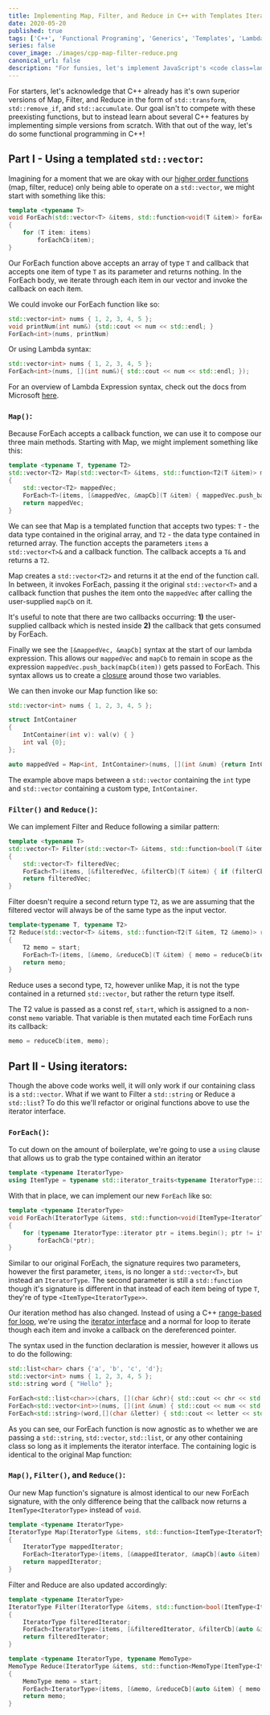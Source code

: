 ```yaml
---
title: Implementing Map, Filter, and Reduce in C++ with Templates Iterators
date: 2020-05-20
published: true
tags: ['C++', 'Functional Programing', 'Generics', 'Templates', 'Lambda Expressions']
series: false
cover_image: ./images/cpp-map-filter-reduce.png
canonical_url: false
description: "For funsies, let's implement JavaScript's <code class=language-text>Map()</code>, <code class=language-text>Filter()</code>, and <code class=language-text>Reduce()</code> in C++."
---
```


For starters, let's acknowledge that C++ already has it's own superior versions of Map, Filter, and Reduce in the form of `std::transform`, `std::remove_if`, and `std::accumulate`.  Our goal isn't to compete with these preexisting functions, but to instead learn about several C++ features by implementing simple versions from scratch.  With that out of the way, let's do some functional programming in C++!

## Part I - Using a templated `std::vector`:

Imagining for a moment that we are okay with our [higher order functions](https://eloquentjavascript.net/05_higher_order.html#p_cao2fH68Tj) (map, filter, reduce) only being able to operate on a `std::vector`, we might start with something like this:

```cpp
template <typename T>
void ForEach(std::vector<T> &items, std::function<void(T &item)> forEachCb)
{
    for (T item: items)
        forEachCb(item);
}
```

Our ForEach function above accepts an array of type `T` and callback that accepts one item of type `T` as its parameter and returns nothing.  In the ForEach body, we iterate through each item in our vector and invoke the callback on each item.

We could invoke our ForEach function like so:

```cpp
std::vector<int> nums { 1, 2, 3, 4, 5 };
void printNum(int num&) {std::cout << num << std::endl; }
ForEach<int>(nums, printNum)
```

Or using Lambda syntax:

```cpp
std::vector<int> nums { 1, 2, 3, 4, 5 };
ForEach<int>(nums, [](int num&){ std::cout << num << std::endl; });
```

For an overview of Lambda Expression syntax, check out the docs from Microsoft [here](https://docs.microsoft.com/en-us/cpp/cpp/lambda-expressions-in-cpp).

### `Map()`:

Because ForEach accepts a callback function, we can use it to compose our three main methods.  Starting with Map, we might implement something like this:

```cpp
template <typename T, typename T2>
std::vector<T2> Map(std::vector<T> &items, std::function<T2(T &item)> mapCb)
{
    std::vector<T2> mappedVec;
    ForEach<T>(items, [&mappedVec, &mapCb](T &item) { mappedVec.push_back(mapCb(item)); });
    return mappedVec;
}
```

We can see that Map is a templated function that accepts two types: `T` - the data type contained in the original array, and `T2` - the data type contained in returned array.  The function accepts the parameters `items` a `std::vector<T>&` and a callback function.  The callback accepts a `T&` and returns a `T2`.

Map creates a `std::vector<T2>` and returns it at the end of the function call.  In between, it invokes ForEach, passing it the original `std::vector<T>` and a callback function that pushes the item onto the `mappedVec` after calling the user-supplied `mapCb` on it.

It's useful to note that there are two callbacks occurring: **1)** the user-supplied callback which is nested inside **2)** the callback that gets consumed by ForEach.  

Finally we see the `[&mappedVec, &mapCb]` syntax at the start of our lambda expression.  This allows our `mappedVec` and `mapCb` to remain in scope as the expression ```mappedVec.push_back(mapCb(item))``` gets passed to ForEach.  This syntax allows us to create a [closure](https://developer.mozilla.org/en-US/docs/Web/JavaScript/Closures) around those two variables.

We can then invoke our Map function like so: 

```cpp
std::vector<int> nums { 1, 2, 3, 4, 5 };

struct IntContainer
{
    IntContainer(int v): val(v) { }
    int val {0};
};

auto mappedVed = Map<int, IntContainer>(nums, [](int &num) {return IntContainer(num * num); });
```

The example above maps between a `std::vector` containing the `int` type and `std::vector` containing a custom type, `IntContainer`. 

### `Filter()` and `Reduce()`:

We can implement Filter and Reduce following a similar pattern:

```cpp
template <typename T>
std::vector<T> Filter(std::vector<T> &items, std::function<bool(T &item)> filterCb)
{
    std::vector<T> filteredVec;
    ForEach<T>(items, [&filteredVec, &filterCb](T &item) { if (filterCb(item)) filteredVec.push_back(item); });
    return filteredVec;
}
```

Filter doesn't require a second return type `T2`, as we are assuming that the filtered vector will always be of the same type as the input vector.

```cpp
template<typename T, typename T2>
T2 Reduce(std::vector<T> &items, std::function<T2(T &item, T2 &memo)> reduceCb, const T2 &start)
{
    T2 memo = start;
    ForEach<T>(items, [&memo, &reduceCb](T &item) { memo = reduceCb(item, memo); });
    return memo;
}
```

Reduce uses a second type, `T2`, however unlike Map, it is not the type contained in a returned `std::vector`, but rather the return type itself.  

The T2 value is passed as a const ref, `start`, which is assigned to a non-const `memo` variable.  That variable is then mutated each time ForEach runs its callback:

```cpp
memo = reduceCb(item, memo);
```

## Part II - Using iterators:

Though the above code works well, it will only work if our containing class is a `std::vector`.  What if we want to Filter a `std::string` or Reduce a `std::list`?  To do this we'll refactor or original functions above to use the iterator interface.

### `ForEach()`:

To cut down on the amount of boilerplate, we're going to use a `using` clause that allows us to grab the type contained within an iterator

```cpp
template <typename IteratorType>
using ItemType = typename std::iterator_traits<typename IteratorType::iterator>::value_type;
```

With that in place, we can implement our new `ForEach` like so:

```cpp
template <typename IteratorType>
void ForEach(IteratorType &items, std::function<void(ItemType<IteratorType> &item)> forEachCb)
{
    for (typename IteratorType::iterator ptr = items.begin(); ptr != items.end(); ++ptr)
        forEachCb(*ptr);
}
```

Similar to our original ForEach, the signature requires two parameters, however the first parameter, `items`, is no longer a `std::vector<T>`, but instead an `IteratorType`.  The second parameter is still a `std::function` though it's signature is different in that instead of each item being of type `T`, they're of type `<ItemType<IteratorType>>`.

Our iteration method has also changed.  Instead of using a C++ [range-based for loop](https://en.cppreference.com/w/cpp/language/range-for), we're using the [iterator interface](https://en.cppreference.com/w/cpp/iterator/iterator) and a normal for loop to iterate though each item and invoke a callback on the dereferenced pointer.


The syntax used in the function declaration is messier, however it allows us to do the following:

```cpp
std::list<char> chars {'a', 'b', 'c', 'd'};
std::vector<int> nums { 1, 2, 3, 4, 5 };
std::string word { "Hello" };

ForEach<std::list<char>>(chars, [](char &chr){ std::cout << chr << std::endl; });
ForEach<std::vector<int>>(nums, [](int &num) { std::cout << num << std::endl; });
ForEach<std::string>(word,[](char &letter) { std::cout << letter << std::endl; });
```

As you can see, our ForEach function is now agnostic as to whether we are passing a `std::string`, `std::vector`, `std::list`, or any other containing class so long as it implements the iterator interface.  The containing logic is identical to the original Map function:

### `Map()`, `Filter()`, and `Reduce()`:

Our new Map function's signature is almost identical to our new ForEach signature, with the only difference being that the callback now returns a `ItemType<IteratorType>` instead of `void`.

```cpp
template <typename IteratorType>
IteratorType Map(IteratorType &items, std::function<ItemType<IteratorType>(ItemType<IteratorType> &item)> mapCb)
{
    IteratorType mappedIterator;
    ForEach<IteratorType>(items, [&mappedIterator, &mapCb](auto &item) { mappedIterator.push_back(mapCb(item)); });
    return mappedIterator;
}
```

Filter and Reduce are also updated accordingly:

```cpp
template <typename IteratorType>
IteratorType Filter(IteratorType &items, std::function<bool(ItemType<IteratorType> &item)> filterCb)
{
    IteratorType filteredIterator;
    ForEach<IteratorType>(items, [&filteredIterator, &filterCb](auto &item) { if (filterCb(item)) filteredIterator.push_back(item); });
    return filteredIterator;
}
```

```cpp
template <typename IteratorType, typename MemoType>
MemoType Reduce(IteratorType &items, std::function<MemoType(ItemType<IteratorType> &item, MemoType &memo)> reduceCb, const MemoType &start)
{
    MemoType memo = start;
    ForEach<IteratorType>(items, [&memo, &reduceCb](auto &item) { memo = reduceCb(item, memo); });
    return memo;
}
```

